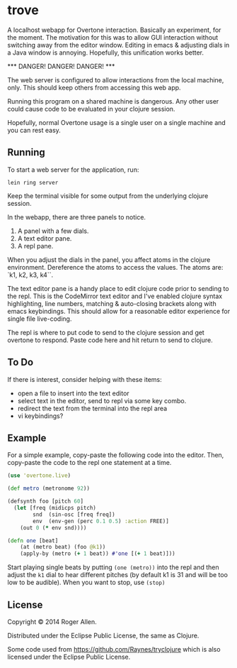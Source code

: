 # trove

A localhost webapp for Overtone interaction.  Basically an experiment,
for the moment.  The motivation for this was to allow GUI interaction
without switching away from the editor window.  Editing in emacs &
adjusting dials in a Java window is annoying.  Hopefully, this
unification works better.

*** DANGER! DANGER! DANGER! ***

The web server is configured to allow interactions from the local machine,
only.  This should keep others from accessing this web app.

Running this program on a shared machine is dangerous.  Any other user
could cause code to be evaluated in your clojure session.

Hopefully, normal Overtone usage is a single user on a single machine
and you can rest easy.

## Running

To start a web server for the application, run:

    lein ring server

Keep the terminal visible for some output from the underlying clojure
session.

In the webapp, there are three panels to notice.

1. A panel with a few dials.
2. A text editor pane.
3. A repl pane.

When you adjust the dials in the panel, you affect atoms in the
clojure environment.  Dereference the atoms to access the values.  The
atoms are: `k1, k2, k3, k4``.

The text editor pane is a handy place to edit clojure code prior to
sending to the repl.  This is the CodeMirror text editor and I've
enabled clojure syntax highlighting, line numbers, matching &
auto-closing brackets along with emacs keybindings.  This should allow
for a reasonable editor experience for single file live-coding.

The repl is where to put code to send to the clojure session and get
overtone to respond.  Paste code here and hit return to send to
clojure.

## To Do

If there is interest, consider helping with these items:
* open a file to insert into the text editor
* select text in the editor, send to repl via some key combo.
* redirect the text from the terminal into the repl area
* vi keybindings?

## Example

For a simple example, copy-paste the following code into the editor.
Then, copy-paste the code to the repl one statement at a time.

```clj
(use 'overtone.live)

(def metro (metronome 92))

(defsynth foo [pitch 60]
  (let [freq (midicps pitch)
        snd  (sin-osc [freq freq])
        env  (env-gen (perc 0.1 0.5) :action FREE)]
    (out 0 (* env snd))))

(defn one [beat]
    (at (metro beat) (foo @k1))
    (apply-by (metro (+ 1 beat)) #'one [(+ 1 beat)]))
```

Start playing single beats by putting `(one (metro))` into the repl
and then adjust the `k1` dial to hear different pitches (by default k1
is 31 and will be too low to be audible).  When you want to stop, use
`(stop)`

## License

Copyright © 2014 Roger Allen.

Distributed under the Eclipse Public License, the same as Clojure.

Some code used from https://github.com/Raynes/tryclojure which is
also licensed under the Eclipse Public License.
